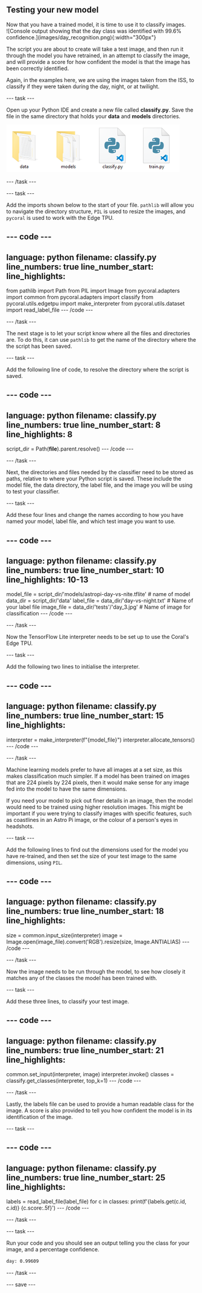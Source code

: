 ## Testing your new model

<div style="display: flex; flex-wrap: wrap">
<div style="flex-basis: 200px; flex-grow: 1; margin-right: 15px;">
Now that you have a trained model, it is time to use it to classify images.
</div>
<div>
![Console output showing that the day class was identified with 99.6% confidence.](images/day_recognition.png){:width="300px"}
</div>
</div>

The script you are about to create will take a test image, and then run it through the model you have retrained, in an attempt to classify the image, and will provide a score for how confident the model is that the image has been correctly identified.

Again, in the examples here, we are using the images taken from the ISS, to classify if they were taken during the day, night, or at twilight.

--- task ---

Open up your Python IDE and create a new file called **classify.py**. Save the file in the same directory that holds your **data** and **models** directories.

!['Data' and 'models' directories shown along with the train.py file and a new classify.py file.](images/classify_py.png)

--- /task ---

--- task ---

Add the imports shown below to the start of your file. `pathlib` will allow you to navigate the directory structure, `PIL` is used to resize the images, and `pycoral` is used to work with the Edge TPU.

--- code ---
---
language: python
filename: classify.py
line_numbers: true
line_number_start: 
line_highlights: 
---
from pathlib import Path
from PIL import Image
from pycoral.adapters import common
from pycoral.adapters import classify
from pycoral.utils.edgetpu import make_interpreter
from pycoral.utils.dataset import read_label_file
--- /code ---

--- /task ---

The next stage is to let your script know where all the files and directories are. To do this, it can use `pathlib` to get the name of the directory where the the script has been saved.

--- task ---

Add the following line of code, to resolve the directory where the script is saved.

--- code ---
---
language: python
filename: classify.py
line_numbers: true
line_number_start: 8
line_highlights: 8
---
script_dir = Path(__file__).parent.resolve()
--- /code ---

--- /task ---

Next, the directories and files needed by the classifier need to be stored as paths, relative to where your Python script is saved. These include the model file, the data directory, the label file, and the image you will be using to test your classifier.

--- task ---

Add these four lines and change the names according to how you have named your model, label file, and which test image you want to use.

--- code ---
---
language: python
filename: classify.py
line_numbers: true
line_number_start: 10
line_highlights: 10-13
---
model_file = script_dir/'models/astropi-day-vs-nite.tflite' # name of model
data_dir = script_dir/'data'
label_file = data_dir/'day-vs-night.txt' # Name of your label file
image_file = data_dir/'tests'/'day_3.jpg' # Name of image for classification
--- /code ---

--- /task ---

Now the TensorFlow Lite interpreter needs to be set up to use the Coral's Edge TPU.

--- task ---

Add the following two lines to initialise the interpreter.

--- code ---
---
language: python
filename: classify.py
line_numbers: true
line_number_start: 15
line_highlights: 
---
interpreter = make_interpreter(f"{model_file}")
interpreter.allocate_tensors()
--- /code ---

--- /task ---

Machine learning models prefer to have all images at a set size, as this makes classification much simpler. If a model has been trained on images that are 224 pixels by 224 pixels, then it would make sense for any image fed into the model to have the same dimensions.

If you need your model to pick out finer details in an image, then the model would need to be trained using higher resolution images. This might be important if you were trying to classify images with specific features, such as coastlines in an Astro Pi image, or the colour of a person's eyes in headshots.

--- task ---

Add the following lines to find out the dimensions used for the model you have re-trained, and then set the size of your test image to the same dimensions, using `PIL`.

--- code ---
---
language: python
filename: classify.py
line_numbers: true
line_number_start: 18
line_highlights: 
---
size = common.input_size(interpreter)
image = Image.open(image_file).convert('RGB').resize(size, Image.ANTIALIAS)
--- /code ---

--- /task ---

Now the image needs to be run through the model, to see how closely it matches any of the classes the model has been trained with.

--- task ---

Add these three lines, to classify your test image.

--- code ---
---
language: python
filename: classify.py
line_numbers: true
line_number_start: 21
line_highlights: 
---
common.set_input(interpreter, image)
interpreter.invoke()
classes = classify.get_classes(interpreter, top_k=1)
--- /code ---

--- /task ---

Lastly, the labels file can be used to provide a human readable class for the image. A score is also provided to tell you how confident the model is in its identification of the image.

--- task ---

--- code ---
---
language: python
filename: classify.py
line_numbers: true
line_number_start: 25
line_highlights: 
---
labels = read_label_file(label_file)
for c in classes:
    print(f'{labels.get(c.id, c.id)} {c.score:.5f}')
--- /code ---

--- /task ---

--- task ---

Run your code and you should see an output telling you the class for your image, and a percentage confidence.

```bash
day: 0.99609
```

--- /task ---

--- save ---
